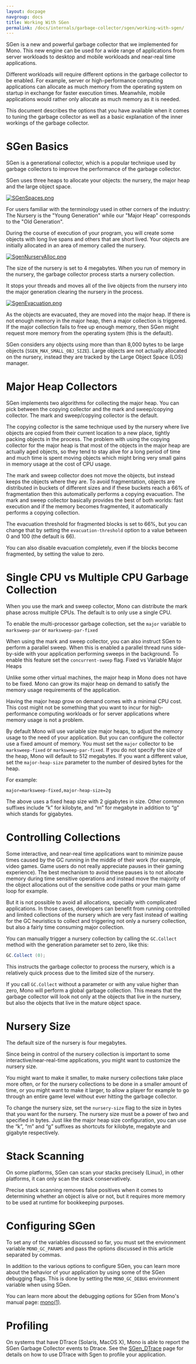 ```yaml
---
layout: docpage
navgroup: docs
title: Working With SGen
permalink: /docs/internals/garbage-collector/sgen/working-with-sgen/
---
```


SGen is a new and powerful garbage collector that we implemented for Mono. This new engine can be used for a wide range of applications from server workloads to desktop and mobile workloads and near-real time applications.

Different workloads will require different options in the garbage collector to be enabled. For example, server or high-performance computing applications can allocate as much memory from the operating system on startup in exchange for faster execution times. Meanwhile, mobile applications would rather only allocate as much memory as it is needed.

This document describes the options that you have available when it comes to tuning the garbage collector as well as a basic explanation of the inner workings of the garbage collector.

SGen Basics
===========

SGen is a generational collector, which is a popular technique used by garbage collectors to improve the performance of the garbage collector.

SGen uses three heaps to allocate your objects: the nursery, the major heap and the large object space.

[![SGenSpaces.png]({{site.github.url}}/old_site/images/1/15/SGenSpaces.png)]({{site.github.url}}/old_site/images/1/15/SGenSpaces.png)

For users familiar with the terminology used in other corners of the industry: The Nursery is the "Young Generation" while our "Major Heap" corresponds to the "Old Generation".

During the course of execution of your program, you will create some objects with long live spans and others that are short lived. Your objects are initially allocated in an area of memory called the nursery.

[![SgenNurseryAlloc.png]({{site.github.url}}/old_site/images/4/43/SgenNurseryAlloc.png)]({{site.github.url}}/old_site/images/4/43/SgenNurseryAlloc.png)

The size of the nursery is set to 4 megabytes. When you run of memory in the nursery, the garbage collector process starts a nursery collection.

It stops your threads and moves all of the live objects from the nursery into the major generation clearing the nursery in the process.

[![SgenEvacuation.png]({{site.github.url}}/old_site/images/5/58/SgenEvacuation.png)]({{site.github.url}}/old_site/images/5/58/SgenEvacuation.png)

As the objects are evacuated, they are moved into the major heap. If there is not enough memory in the major heap, then a major collection is triggered. If the major collection fails to free up enough memory, then SGen might request more memory from the operating system (this is the default).

SGen considers any objects using more than than 8,000 bytes to be large objects (`SGEN_MAX_SMALL_OBJ_SIZE`). Large objects are not actually allocated on the nursery, instead they are tracked by the Large Object Space (LOS) manager.

Major Heap Collectors
=====================

SGen implements two algorithms for collecting the major heap. You can pick between the copying collector and the mark and sweep/copying collector. The mark and sweep/copying collector is the default.

The copying collector is the same technique used by the nursery where live objects are copied from their current location to a new place, tightly packing objects in the process. The problem with using the copying collector for the major heap is that most of the objects in the major heap are actually aged objects, so they tend to stay alive for a long period of time and much time is spent moving objects which might bring very small gains in memory usage at the cost of CPU usage.

The mark and sweep collector does not move the objects, but instead keeps the objects where they are. To avoid fragmentation, objects are distributed in buckets of different sizes and if these buckets reach a 66% of fragmentation then this automatically performs a copying evacuation. The mark and sweep collector basically provides the best of both worlds: fast execution and if the memory becomes fragmented, it automatically performs a copying collection.

The evacuation threshold for fragmented blocks is set to 66%, but you can change that by setting the `evacuation-threshold` option to a value between 0 and 100 (the default is 66).

You can also disable evacuation completely, even if the blocks become fragmented, by setting the value to zero.

Single CPU vs Multiple CPU Garbage Collection
=============================================

When you use the mark and sweep collector, Mono can distribute the mark phase across multiple CPUs. The default is to only use a single CPU.

To enable the multi-processor garbage collection, set the `major` variable to `marksweep-par` or `marksweep-par-fixed`

When using the mark and sweep collector, you can also instruct SGen to perform a parallel sweep. When this is enabled a parallel thread runs side-by-side with your application performing sweeps in the background. To enable this feature set the `concurrent-sweep` flag. Fixed vs Variable Major Heaps

Unlike some other virtual machines, the major heap in Mono does not have to be fixed. Mono can grow its major heap on demand to satisfy the memory usage requirements of the application.

Having the major heap grow on demand comes with a minimal CPU cost. This cost might not be something that you want to incur for high-performance computing workloads or for server applications where memory usage is not a problem.

By default Mono will use variable size major heaps, to adjust the memory usage to the need of your application. But you can configure the collector use a fixed amount of memory. You must set the `major` collector to be `marksweep-fixed` or `marksweep-par-fixed`. If you do not specify the size of the heap, Mono will default to 512 megabytes. If you want a different value, set the `major-heap-size` parameter to the number of desired bytes for the heap.

For example:

    major=marksweep-fixed,major-heap-size=2g

The above uses a fixed heap size with 2 gigabytes in size. Other common suffixes include “k” for kilobyte, and “m” for megabyte in addition to “g” which stands for gigabytes.

Controlling Collections
=======================

Some interactive, and near-real time applications want to minimize pause times caused by the GC running in the middle of their work (for example, video games. Game users do not really appreciate pauses in their gaming experience). The best mechanism to avoid these pauses is to not allocate memory during time sensitive operations and instead move the majority of the object allocations out of the sensitive code paths or your main game loop for example.

But it is not possible to avoid all allocations, specially with complicated applications. In those cases, developers can benefit from running controlled and limited collections of the nursery which are very fast instead of waiting for the GC heuristics to collect and triggering not only a nursery collection, but also a fairly time consuming major collection.

You can manually trigger a nursery collection by calling the `GC.Collect` method with the generation parameter set to zero, like this:

``` csharp
GC.Collect (0);
```

This instructs the garbage collector to process the nursery, which is a relatively quick process due to the limited size of the nursery.

If you call `GC.Collect` without a parameter or with any value higher than zero, Mono will perform a global garbage collection. This means that the garbage collector will look not only at the objects that live in the nursery, but also the objects that live in the mature object space.

Nursery Size
============

The default size of the nursery is four megabytes.

Since being in control of the nursery collection is important to some interactive/near-real-time applications, you might want to customize the nursery size.

You might want to make it smaller, to make nursery collections take place more often, or for the nursery collections to be done in a smaller amount of time, or you might want to make it larger, to allow a player for example to go through an entire game level without ever hitting the garbage collector.

To change the nursery size, set the `nursery-size` flag to the size in bytes that you want for the nursery. The nursery size must be a power of two and specified in bytes. Just like the major heap size configuration, you can use the “k”, “m” and “g” suffixes as shortcuts for kilobyte, megabyte and gigabyte respectively.

Stack Scanning
==============

On some platforms, SGen can scan your stacks precisely (Linux), in other platforms, it can only scan the stack conservatively.

Precise stack scanning removes false positives when it comes to determining whether an object is alive or not, but it requires more memory to be used at runtime for bookkeeping purposes.

Configuring SGen
================

To set any of the variables discussed so far, you must set the environment variable `MONO_GC_PARAMS` and pass the options discussed in this article separated by commas.

In addition to the various options to configure SGen, you can learn more about the behavior of your application by using some of the SGen debugging flags. This is done by setting the `MONO_GC_DEBUG` environment variable when using SGen.

You can learn more about the debugging options for SGen from Mono's manual page: [mono(1)](http://docs.go-mono.com/?link=man%3amono(1)).

Profiling
=========

On systems that have DTrace (Solaris, MacOS X), Mono is able to report the SGen Garbage Collector events to Dtrace. See the [SGen\_DTrace]({{site.github.url}}/old_site/SGen_DTrace "SGen DTrace") page for details on how to use DTrace with Sgen to profile your application.

